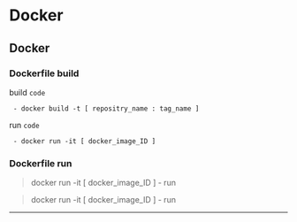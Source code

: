 # Docker 
## Docker
### Dockerfile build
build `code`

     - docker build -t [ repositry_name : tag_name ]
run `code`     
     
     - docker run -it [ docker_image_ID ]
     
### Dockerfile run
> docker run -it [ docker_image_ID ]
     - run 

> docker run -it [ docker_image_ID ]
     - run 
   
---